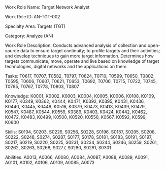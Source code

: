 Work Role Name: Target Network Analyst

Work Role ID: AN-TGT-002

Specialty Area: Targets (TGT)

Category: Analyze (AN)

Work Role Description: Conducts advanced analysis of collection and open-source data to ensure target continuity; to profile targets and their activities; and develop techniques to gain more target information. Determines how targets communicate, move, operate and live based on knowledge of target technologies, digital networks and the applications on them.

Tasks: T0617, T0707, T0582, T0797, T0624, T0710, T0599, T0650, T0802, T0595, T0606, T0607, T0621, T0653, T0692, T0706, T0715, T0722, T0745, T0765, T0767, T0778, T0803, T0807

Knowledge: K0001, K0002, K0003, K0004, K0005, K0006, K0108, K0109, K0177, K0349, K0362, K0444, K0471, K0392, K0395, K0431, K0436, K0440, K0445, K0449, K0516, K0379, K0473, K0413, K0439, K0479, K0547, K0487, K0544, K0559, K0389, K0403, K0424, K0442, K0462, K0472, K0483, K0499, K0500, K0520, K0550, K0567, K0592, K0599, K0600

Skills: S0194, S0203, S0229, S0256, S0228, S0196, S0187, S0205, S0208, S0222, S0248, S0274, S0287, S0177, S0178, S0181, S0183, S0191, S0197, S0217, S0219, S0220, S0225, S0231, S0234, S0244, S0246, S0259, S0261, S0262, S0263, S0268, S0277, S0280, S0291, S0301

Abilities: A0013, A0066, A0080, A0084, A0087, A0088, A0089, A0091, A0101, A0102, A0106, A0109, A0085, A0073
